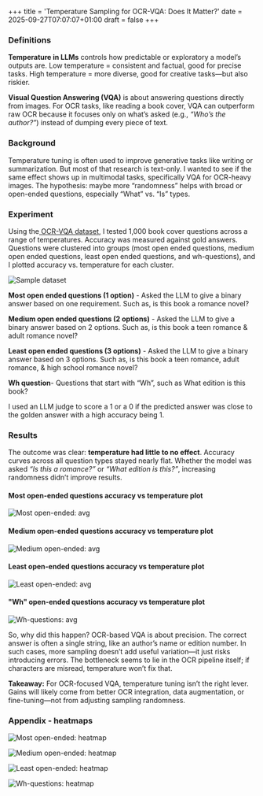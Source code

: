 +++
title = 'Temperature Sampling for OCR-VQA: Does It Matter?'
date = 2025-09-27T07:07:07+01:00
draft = false
+++


### **Definitions**

**Temperature in LLMs** controls how predictable or exploratory a model’s outputs are. Low temperature = consistent and factual, good for precise tasks. High temperature = more diverse, good for creative tasks—but also riskier.

**Visual Question Answering (VQA)** is about answering questions directly from images. For OCR tasks, like reading a book cover, VQA can outperform raw OCR because it focuses only on what’s asked (e.g., *“Who’s the author?”*) instead of dumping every piece of text.


### **Background**

Temperature tuning is often used to improve generative tasks like writing or summarization. But most of that research is text-only. I wanted to see if the same effect shows up in multimodal tasks, specifically VQA for OCR-heavy images. The hypothesis: maybe more “randomness” helps with broad or open-ended questions, especially “What” vs. “Is” types.


### **Experiment**

Using the[ OCR-VQA dataset](https://huggingface.co/datasets/howard-hou/OCR-VQA), I tested 1,000 book cover questions across a range of temperatures. Accuracy was measured against gold answers. Questions were clustered into groups (most open ended questions, medium open ended questions, least open ended questions, and wh-questions), and I plotted accuracy vs. temperature for each cluster.

![Sample dataset](/images/sample_dataset_blog_1.png)

**Most open ended questions (1 option)** - Asked the LLM to give a binary answer based on one requirement. Such as, is this book a romance novel?

**Medium open ended questions (2 options)** - Asked the LLM to give a binary answer based on 2 options. Such as, is this book a teen romance & adult romance novel?

**Least open ended questions (3 options)** - Asked the LLM to give a binary answer based on 3 options. Such as, is this book a teen romance, adult romance, & high school romance novel?

**Wh question**- Questions that start with “Wh”, such as What edition is this book?

I used an LLM judge to score a 1 or a 0 if the predicted answer was close to the golden answer with a high accuracy being 1.


### **Results**

The outcome was clear: **temperature had little to no effect**. Accuracy curves across all question types stayed nearly flat. Whether the model was asked *“Is this a romance?”* or *“What edition is this?”*, increasing randomness didn’t improve results.

#### Most open-ended questions accuracy vs temperature plot 

![Most open-ended: avg](/images/most_open_ended_questions_avg.png)

#### Medium open-ended questions accuracy vs temperature plot 

![Medium open-ended: avg](/images/medium_open_ended_questions_avg.png)

#### Least open-ended questions accuracy vs temperature plot

![Least open-ended: avg](/images/least_open_ended_questions_avg.png)

#### "Wh" open-ended questions accuracy vs temperature plot 

![Wh-questions: avg](/images/wh_questions_avg.png)

So, why did this happen? OCR-based VQA is about precision. The correct answer is often a single string, like an author’s name or edition number. In such cases, more sampling doesn’t add useful variation—it just risks introducing errors. The bottleneck seems to lie in the OCR pipeline itself; if characters are misread, temperature won’t fix that.

**Takeaway:** For OCR-focused VQA, temperature tuning isn’t the right lever. Gains will likely come from better OCR integration, data augmentation, or fine-tuning—not from adjusting sampling randomness.


### Appendix - heatmaps

![Most open-ended: heatmap](/images/most_open_ended_questions_heatmap.png)

![Medium open-ended: heatmap](/images/medium_open_ended_questions_heatmap.png)

![Least open-ended: heatmap](/images/least_open_ended_questions_heatmap.png)

![Wh-questions: heatmap](/images/wh_questions_heatmap.png)


